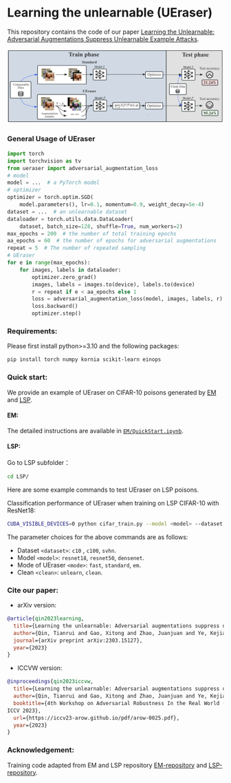 # Learning the unlearnable (UEraser)

This repository contains the code of our paper
[Learning the Unlearnable: Adversarial Augmentations Suppress Unlearnable Example Attacks](https://arxiv.org/abs/2303.15127).

<img src="img/overview.png" width="800px">

### General Usage of UEraser
```python
import torch
import torchvision as tv
from ueraser import adversarial_augmentation_loss
# model
model = ...  # a PyTorch model
# optimizer
optimizer = torch.optim.SGD(
    model.parameters(), lr=0.1, momentum=0.9, weight_decay=5e-4)
dataset = ...  # an unlearnable dataset
dataloader = torch.utils.data.DataLoader(
    dataset, batch_size=128, shuffle=True, num_workers=2)
max_epochs = 200  # the number of total training epochs
aa_epochs = 60  # the number of epochs for adversarial augmentations
repeat = 5  # The number of repeated sampling
# UEraser
for e in range(max_epochs):
    for images, labels in dataloader:
        optimizer.zero_grad()
        images, labels = images.to(device), labels.to(device)
        r = repeat if e < aa_epochs else 1
        loss = adversarial_augmentation_loss(model, images, labels, r)
        loss.backward()
        optimizer.step()
```

### Requirements:
Please first install python>=3.10 and the following packages:
```bash
pip install torch numpy kornia scikit-learn einops
```

### Quick start:
We provide an example of UEraser on CIFAR-10 poisons generated by [EM](https://github.com/HanxunH/Unlearnable-Examples) and
[LSP](https://github.com/dayu11/Availability-Attacks-Create-Shortcuts).

#### EM:
The detailed instructions are available in [`EM/QuickStart.ipynb`](EM/QuickStart.ipynb).

#### LSP:
Go to LSP subfolder：
```bash
cd LSP/
```
Here are some example commands to test UEraser on LSP poisons.

Classification performance of UEraser when training on LSP CIFAR-10 with ResNet18:
```bash
CUDA_VISIBLE_DEVICES=0 python cifar_train.py --model <model> --dataset <dataset> --mode <mode> --type <type>
```
The parameter choices for the above commands are as follows:
- Dataset `<dataset>`: `c10` , `c100`, `svhn`.
- Model `<model>`: `resnet18`, `resnet50`, `densenet`.
- Mode of UEraser `<mode>`: `fast`, `standard`, `em`.
- Clean `<clean>`: `unlearn`, `clean`.

### Cite our paper:

- arXiv version:
```bibtex
@article{qin2023learning,
  title={Learning the unlearnable: Adversarial augmentations suppress unlearnable example attacks},
  author={Qin, Tianrui and Gao, Xitong and Zhao, Juanjuan and Ye, Kejiang and Xu, Cheng-Zhong},
  journal={arXiv preprint arXiv:2303.15127},
  year={2023}
}
```
- ICCVW version:
```bibtex
@inproceedings{qin2023iccvw,
  title={Learning the unlearnable: Adversarial augmentations suppress unlearnable example attacks},
  author={Qin, Tianrui and Gao, Xitong and Zhao, Juanjuan and Ye, Kejiang and Xu, Cheng-Zhong},
  booktitle={4th Workshop on Adversarial Robustness In the Real World (AROW),
ICCV 2023},
  url={https://iccv23-arow.github.io/pdf/arow-0025.pdf},
  year={2023}
}
```

### Acknowledgement:

Training code adapted from EM and LSP repository [EM-repository](https://github.com/HanxunH/Unlearnable-Examples) and [LSP-repository](https://github.com/dayu11/Availability-Attacks-Create-Shortcuts).
